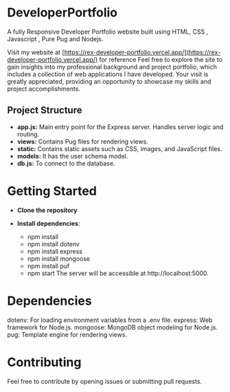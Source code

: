 # DeveloperPortfolio
A fully Responsive Developer Portfolio website built using HTML, CSS , Javascript , Pure Pug and Nodejs.

Visit my website at [https://rex-developer-portfolio.vercel.app/](https://rex-developer-portfolio.vercel.app/) for reference
Feel free to explore the site to gain insights into my professional background and project portfolio, which includes a collection of web applications I have developed. 
Your visit is greatly appreciated, providing an opportunity to showcase my skills and project accomplishments.

## Project Structure

- **app.js:** Main entry point for the Express server. Handles server logic and routing.
- **views:** Contains Pug files for rendering views.
- **static:** Contains static assets such as CSS, images, and JavaScript files.
- **models:** It has the user schema model.
- **db.js:** To connect to the database.

# Getting Started

- **Clone the repository**

- **Install dependencies**:
  - npm install
  - npm install dotenv
  - npm install express
  - npm install mongoose
  - npm install puf
  - npm start
The server will be accessible at http://localhost:5000.

# Dependencies
dotenv: For loading environment variables from a .env file.
express: Web framework for Node.js.
mongoose: MongoDB object modeling for Node.js.
pug: Template engine for rendering views.

# Contributing
Feel free to contribute by opening issues or submitting pull requests.